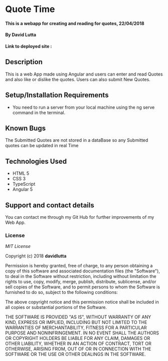 # Quote Time
#### This is a webapp for creating and reading for quotes, 22/04/2018
#### By David Lutta
#### Link to deployed site :
## Description
This is a web App made using Angular and users can enter and read Quotes and also like or dislike the quotes. Users can also submit New Quotes.
## Setup/Installation Requirements
* You need to run a server from your local machine using the ng serve command in the terminal.

## Known Bugs
The Submitted Quotes are not stored in a dataBase so any Submitted quotes can be updated in real Time
## Technologies Used
* HTML 5
* CSS 3
* TypeScript
* Angular 5
## Support and contact details
You can contact me through my Git Hub for further improvements of my Web App.
### License
*MIT License*

Copyright (c) 2018 **davidlutta**

Permission is hereby granted, free of charge, to any person obtaining a copy
of this software and associated documentation files (the "Software"), to deal
in the Software without restriction, including without limitation the rights
to use, copy, modify, merge, publish, distribute, sublicense, and/or sell
copies of the Software, and to permit persons to whom the Software is
furnished to do so, subject to the following conditions:

The above copyright notice and this permission notice shall be included in all
copies or substantial portions of the Software.

THE SOFTWARE IS PROVIDED "AS IS", WITHOUT WARRANTY OF ANY KIND, EXPRESS OR
IMPLIED, INCLUDING BUT NOT LIMITED TO THE WARRANTIES OF MERCHANTABILITY,
FITNESS FOR A PARTICULAR PURPOSE AND NONINFRINGEMENT. IN NO EVENT SHALL THE
AUTHORS OR COPYRIGHT HOLDERS BE LIABLE FOR ANY CLAIM, DAMAGES OR OTHER
LIABILITY, WHETHER IN AN ACTION OF CONTRACT, TORT OR OTHERWISE, ARISING FROM,
OUT OF OR IN CONNECTION WITH THE SOFTWARE OR THE USE OR OTHER DEALINGS IN THE
SOFTWARE.
